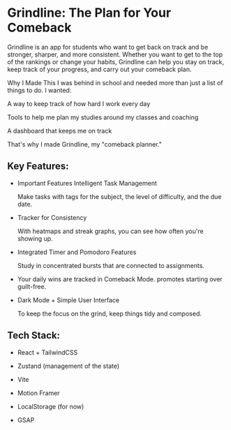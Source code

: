 # Grindline: The Plan for Your Comeback

Grindline is an app for students who want to get back on track and be stronger, sharper, and more consistent.
Whether you want to get to the top of the rankings or change your habits, Grindline can help you stay on track, keep track of your progress, and carry out your comeback plan.

Why I Made This
I was behind in school and needed more than just a list of things to do.
I wanted:

A way to keep track of how hard I work every day

Tools to help me plan my studies around my classes and coaching

A dashboard that keeps me on track

That's why I made Grindline, my "comeback planner."

## Key Features:

- Important Features Intelligent Task Management

  Make tasks with tags for the subject, the level of difficulty, and the due date.

- Tracker for Consistency

  With heatmaps and streak graphs, you can see how often you're showing up.

- Integrated Timer and Pomodoro Features

  Study in concentrated bursts that are connected to assignments.

- Your daily wins are tracked in Comeback Mode. promotes starting over guilt-free.

- Dark Mode + Simple User Interface

  To keep the focus on the grind, keep things tidy and composed.



## Tech Stack: 

- React + TailwindCSS

- Zustand (management of the state)

- Vite

- Motion Framer

- LocalStorage (for now)

- GSAP
